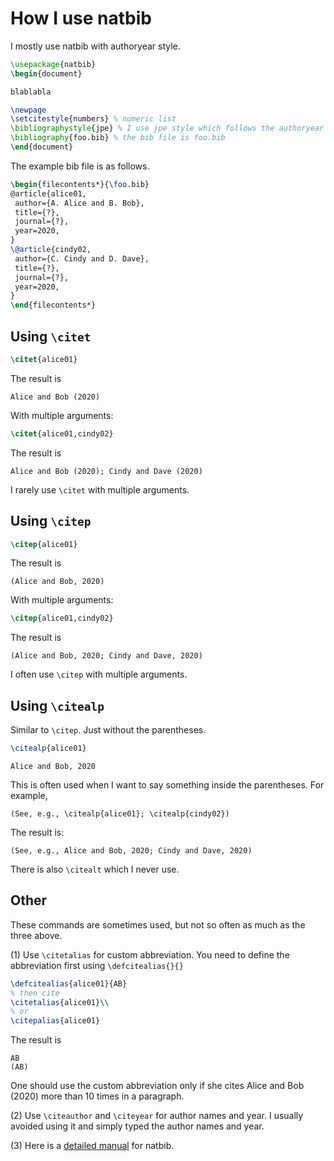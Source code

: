# How I use natbib

I mostly use natbib with authoryear style.

```latex
\usepackage{natbib}
\begin{document}

blablabla

\newpage
\setcitestyle{numbers} % numeric list
\bibliographystyle{jpe} % I use jpe style which follows the authoryear format
\bibliography{foo.bib} % the bib file is foo.bib
\end{document}
```

The example bib file is as follows.

```latex
\begin{filecontents*}{\foo.bib}
@article{alice01,
 author={A. Alice and B. Bob},
 title={?},
 journal={?},
 year=2020,
}
\@article{cindy02,
 author={C. Cindy and D. Dave},
 title={?},
 journal={?},
 year=2020,
}
\end{filecontents*}
```

## Using `\citet`

```latex
\citet{alice01}
```

The result is

```
Alice and Bob (2020)
```

With multiple arguments:

```latex
\citet{alice01,cindy02}
```

The result is

```
Alice and Bob (2020); Cindy and Dave (2020)
```

I rarely use `\citet` with multiple arguments.

## Using `\citep`

```latex
\citep{alice01}
```

The result is

```
(Alice and Bob, 2020)
```

With multiple arguments:

```latex
\citep{alice01,cindy02}
```

The result is

```
(Alice and Bob, 2020; Cindy and Dave, 2020)
```

I often use `\citep` with multiple arguments.

## Using  `\citealp`

Similar to `\citep`. Just without the parentheses.

```latex
\citealp{alice01}
```

```
Alice and Bob, 2020
```

This is often used when I want to say something inside the parentheses. For example,

```
(See, e.g., \citealp{alice01}; \citealp{cindy02})
```

The result is:

```
(See, e.g., Alice and Bob, 2020; Cindy and Dave, 2020)
```

There is also `\citealt` which I never use.

## Other

These commands are sometimes used, but not so often as much as the three above.

(1) Use `\citetalias` for custom abbreviation. You need to define the abbreviation first using `\defcitealias{}{}` 

```latex
\defcitealias{alice01}{AB}
% then cite
\citetalias{alice01}\\
% or
\citepalias{alice01}
```

The result is

```
AB 
(AB)
```

One should use the custom abbreviation only if she cites Alice and Bob (2020) more than 10 times in a paragraph.

(2) Use `\citeauthor` and `\citeyear` for author names and year. I usually avoided using it and simply typed the author names and year.  

(3) Here is a [detailed manual](http://merkel.texture.rocks/Latex/natbib.php?lang=en) for natbib. 
